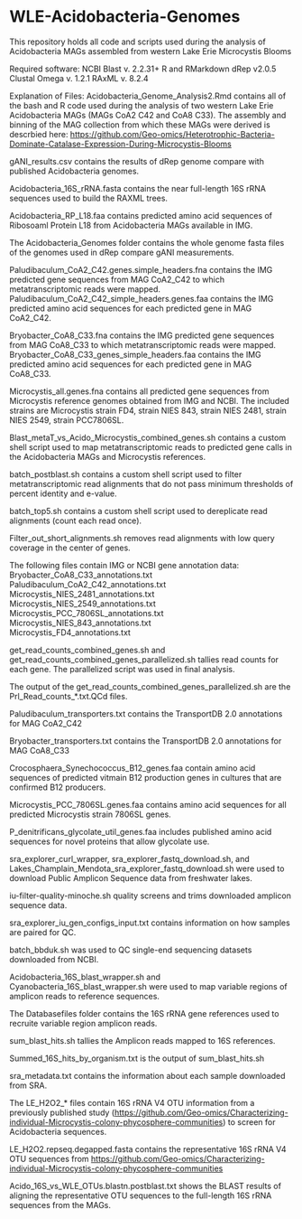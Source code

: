 # WLE-Acidobacteria-Genomes
This repository holds all code and scripts used during the analysis of Acidobacteria MAGs assembled from western Lake Erie Microcystis Blooms

Required software:
NCBI Blast v. 2.2.31+
R and RMarkdown
dRep v2.0.5
Clustal Omega v. 1.2.1 
RAxML v. 8.2.4 

Explanation of Files:
Acidobacteria_Genome_Analysis2.Rmd contains all of the bash and R code used during the analysis of two western Lake Erie Acidobacteria MAGs (MAGs CoA2 C42 and CoA8 C33). The assembly and binning of the MAG collection from which these MAGs were derived is descrbied here: https://github.com/Geo-omics/Heterotrophic-Bacteria-Dominate-Catalase-Expression-During-Microcystis-Blooms

gANI_results.csv contains the results of dRep genome compare with published Acidobacteria genomes.

Acidobacteria_16S_rRNA.fasta contains the near full-length 16S rRNA sequences used to build the RAXML trees.

Acidobacteria_RP_L18.faa contains predicted amino acid sequences of Ribosoaml Protein L18 from Acidobacteria MAGs available in IMG.

The Acidobacteria_Genomes folder contains the whole genome fasta files of the genomes used in dRep compare gANI measurements.

Paludibaculum_CoA2_C42.genes.simple_headers.fna contains the IMG predicted gene sequences from MAG CoA2_C42 to which metatranscriptomic reads were mapped.
Paludibaculum_CoA2_C42_simple_headers.genes.faa contains the IMG predicted amino acid sequences for each predicted gene in MAG CoA2_C42.

Bryobacter_CoA8_C33.fna contains the IMG predicted gene sequences from MAG CoA8_C33 to which metatranscriptomic reads were mapped.
Bryobacter_CoA8_C33_genes_simple_headers.faa contains the IMG predicted amino acid sequences for each predicted gene in MAG CoA8_C33.

Microcystis_all.genes.fna contains all predicted gene sequences from Microcystis reference genomes obtained from IMG and NCBI. The included strains are Microcystis strain FD4, strain NIES 843, strain NIES 2481, strain NIES 2549, strain PCC7806SL.

Blast_metaT_vs_Acido_Microcystis_combined_genes.sh contains a custom shell script used to map metatranscriptomic reads to predicted gene calls in the Acidobacteria MAGs and Microcystis references.

batch_postblast.sh contains a custom shell script used to filter metatranscriptomic read alignments that do not pass minimum thresholds of percent identity and e-value.

batch_top5.sh contains a custom shell script used to dereplicate read alignments (count each read once).

Filter_out_short_alignments.sh removes read alignments with low query coverage in the center of genes.

The following files contain IMG or NCBI gene annotation data:
Bryobacter_CoA8_C33_annotations.txt  
Paludibaculum_CoA2_C42_annotations.txt  
Microcystis_NIES_2481_annotations.txt  
Microcystis_NIES_2549_annotations.txt  
Microcystis_PCC_7806SL_annotations.txt  
Microcystis_NIES_843_annotations.txt  
Microcystis_FD4_annotations.txt  

get_read_counts_combined_genes.sh and get_read_counts_combined_genes_parallelized.sh tallies read counts for each gene. The parallelized script was used in final analysis.

The output of the get_read_counts_combined_genes_parallelized.sh are the Prl_Read_counts_*.txt.QCd files.

Paludibaculum_transporters.txt contains the TransportDB 2.0 annotations for MAG CoA2_C42

Bryobacter_transporters.txt contains the TransportDB 2.0 annotations for MAG CoA8_C33

Crocosphaera_Synechococcus_B12_genes.faa contain amino acid sequences of predicted vitmain B12 production genes in cultures that are confirmed B12 producers.

Microcystis_PCC_7806SL.genes.faa contains amino acid sequences for all predicted Microcystis strain 7806SL genes.

P_denitrificans_glycolate_util_genes.faa includes published amino acid sequences for novel proteins that allow glycolate use.

sra_explorer_curl_wrapper, sra_explorer_fastq_download.sh, and Lakes_Champlain_Mendota_sra_explorer_fastq_download.sh were used to download Public Amplicon Sequence data from freshwater lakes.

iu-filter-quality-minoche.sh quality screens and trims downloaded amplicon sequence data.

sra_explorer_iu_gen_configs_input.txt contains information on how samples are paired for QC.

batch_bbduk.sh was used to QC single-end sequencing datasets downloaded from NCBI.

Acidobacteria_16S_blast_wrapper.sh and Cyanobacteria_16S_blast_wrapper.sh were used to map variable regions of amplicon reads to reference sequences.

The Databasefiles folder contains the 16S rRNA gene references used to recruite variable region amplicon reads.

sum_blast_hits.sh tallies the Amplicon reads mapped to 16S references.

Summed_16S_hits_by_organism.txt is the output of sum_blast_hits.sh

sra_metadata.txt contains the information about each sample downloaded from SRA.

The LE_H2O2_* files contain 16S rRNA V4 OTU information from a previously published study (https://github.com/Geo-omics/Characterizing-individual-Microcystis-colony-phycosphere-communities) to screen for Acidobacteria sequences.

LE_H2O2.repseq.degapped.fasta contains the representative 16S rRNA V4 OTU sequences from https://github.com/Geo-omics/Characterizing-individual-Microcystis-colony-phycosphere-communities

Acido_16S_vs_WLE_OTUs.blastn.postblast.txt shows the BLAST results of aligning the representative OTU sequences to the full-length 16S rRNA sequences from the MAGs.
